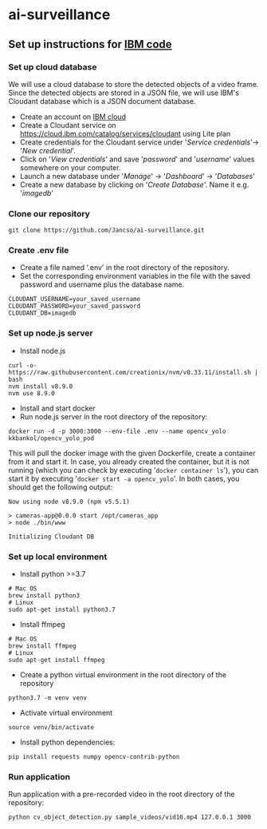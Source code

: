 # ai-surveillance

## Set up instructions for [IBM code](https://github.com/IBM/dnn-object-detection)

### Set up cloud database
We will use a cloud database to store the detected objects of a video frame. 
Since the detected objects are stored in a JSON file, 
we will use IBM's Cloudant database which is a JSON document database.
* Create an account on [IBM cloud](https://cloud.ibm.com)
* Create a Cloudant service on https://cloud.ibm.com/catalog/services/cloudant
using Lite plan
* Create credentials for the Cloudant service under 
'_Service credentials_'-> '_New credential_'.
* Click on '_View credentials_' and save '_password_' and '_username_' values 
somewhere on your computer.
* Launch a new database under '_Manage_' -> '_Dashboard_' -> '_Databases_'
* Create a new database by clicking on '_Create Database_'. Name it e.g.
'_imagedb_'

### Clone our repository
```shell script
git clone https://github.com/Jancso/ai-surveillance.git
```

### Create .env file
* Create a file named '.env' in the root directory of the repository.
* Set the corresponding environment variables in the file with the 
saved password and username plus the database name.
```.env
CLOUDANT_USERNAME=your_saved_username
CLOUDANT_PASSWORD=your_saved_password
CLOUDANT_DB=imagedb
```

### Set up node.js server
* Install node.js
```shell script
curl -o- https://raw.githubusercontent.com/creationix/nvm/v0.33.11/install.sh | bash
nvm install v8.9.0
nvm use 8.9.0
```
* Install and start docker
* Run node.js server in the root directory of the repository:
```shell script
docker run -d -p 3000:3000 --env-file .env --name opencv_yolo kkbankol/opencv_yolo_pod
```
This will pull the docker image with the given Dockerfile, 
create a container from it and start it. In
case, you already created the container, but it is not running (which you
can check by executing '`docker container ls`'), you can start it by executing
'`docker start -a opencv_yolo`'. In both cases, you should get the following
output:
```
Now using node v8.9.0 (npm v5.5.1)

> cameras-app@0.0.0 start /opt/cameras_app
> node ./bin/www

Initializing Cloudant DB
```

### Set up local environment
* Install python >=3.7
```shell script
# Mac OS
brew install python3
# Linux
sudo apt-get install python3.7
```
* Install ffmpeg
```shell script
# Mac OS
brew install ffmpeg
# Linux
sudo apt-get install ffmpeg
```
* Create a python virtual environment in the root directory of the repository
```shell script
python3.7 -m venv venv
```
* Activate virtual environment
```shell script
source venv/bin/activate
```
* Install python dependencies:
```shell script
pip install requests numpy opencv-contrib-python
```

### Run application
Run application with a pre-recorded video
 in the root directory of the repository:
```shell script
python cv_object_detection.py sample_videos/vid10.mp4 127.0.0.1 3000
```
